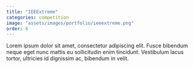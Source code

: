 ```yaml
---
title: "IEEExtreme"
categories: competition
image: "assets/images/portfolio/ieeextreme.png"
order: 6
---
```


Lorem ipsum dolor sit amet, consectetur adipiscing elit. Fusce bibendum neque eget nunc mattis eu sollicitudin enim tincidunt. Vestibulum lacus tortor, ultricies id dignissim ac, bibendum in velit.